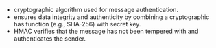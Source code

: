 - cryptographic algorithm used for message authentication.
- ensures data integrity and authenticity by combining a cryptographic has function (e.g., SHA-256) with secret key.
- HMAC verifies that the message has not been tempered with and authenticates the sender.